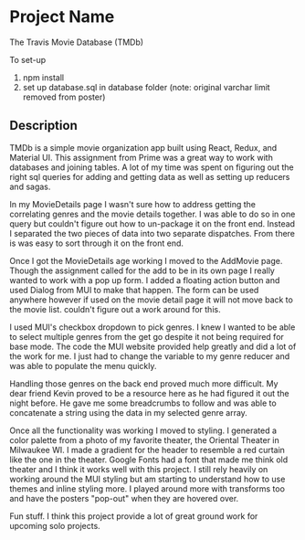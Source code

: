 # Project Name

The Travis Movie Database (TMDb)

To set-up
1. npm install
2. set up database.sql in database folder (note: original varchar limit removed from poster)

## Description

TMDb is a simple movie organization app built using React, Redux, and Material UI. This assignment from Prime was a great way to work with databases and joining tables. A lot of my time was spent on figuring out the right sql queries for adding and getting data as well as setting up reducers and sagas. 

In my MovieDetails page I wasn't sure how to address getting the correlating genres and the movie details together. I was able to do so in one query but couldn't figure out how to un-package it on the front end. Instead I separated the two pieces of data into two separate dispatches. From there is was easy to sort through it on the front end. 

Once I got the MovieDetails age working I moved to the AddMovie page. Though the assignment called for the add to be in its own page I really wanted to work with a pop up form. I added a floating action button and used Dialog from MUI to make that happen. The form can be used anywhere however if used on the movie detail page it will not move back to the movie list. couldn't figure out a work around for this. 

I used MUI's checkbox dropdown to pick genres. I knew I wanted to be able to select multiple genres from the get go despite it not being required for base mode. The code the MUI website provided help greatly and did a lot of the work for me. I just had to change the variable to my genre reducer and was able to populate the menu quickly. 

Handling those genres on the back end proved much more difficult. My dear friend Kevin proved to be a resource here as he had figured it out the night before. He gave me some breadcrumbs to follow and was able to concatenate a string using the data in my selected genre array. 

Once all the functionality was working I moved to styling. I generated a color palette from a photo of my favorite theater, the Oriental Theater in Milwaukee WI. I made a gradient for the header to resemble a red curtain like the one in the theater. Google Fonts had a font that made me think old theater and I think it works well with this project. I still rely heavily on working around the MUI styling but am starting to understand how to use themes and inline styling more. I played around more with transforms too and have the posters "pop-out" when they are hovered over. 

Fun stuff. I think this project provide a lot of great ground work for upcoming solo projects. 





